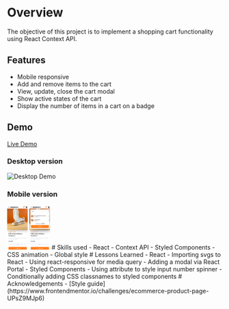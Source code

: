 # Overview
The objective of this project is to implement a shopping cart functionality using React Context API. 
## Features
- Mobile responsive
- Add and remove items to the cart 
- View, update, close the cart modal
- Show active states of the cart 
- Display the number of items in a cart on a badge
## Demo
[Live Demo](https://regal-faun-bcff09.netlify.app)
### Desktop version
![Desktop Demo](desktop_demo.gif)
### Mobile version
<img src="mobile_demo_product_page.png" width="48">
<img src="mobile_demo_cart.png" width="48">
# Skills used
- React
    - Context API
- Styled Components
    - CSS animation
    - Global style
# Lessons Learned
- React
    - Importing svgs to React
    - Using react-responsive for media query
- Adding a modal via React Portal
- Styled Components
    - Using attribute to style input number spinner
    - Conditionally adding CSS classnames to styled components 
# Acknowledgements
- [Style guide](https://www.frontendmentor.io/challenges/ecommerce-product-page-UPsZ9MJp6)
